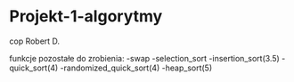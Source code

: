 # Projekt-1-algorytmy
cop Robert D.

funkcje pozostałe do zrobienia:
-swap
-selection_sort
-insertion_sort(3.5)
-quick_sort(4)
-randomized_quick_sort(4)
-heap_sort(5)

